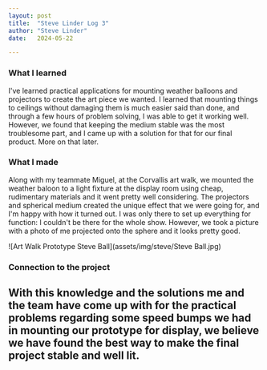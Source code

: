 ```yaml
---
layout: post
title:  "Steve Linder Log 3"
author: "Steve Linder"
date:   2024-05-22

---
```


### What I learned
I've learned practical applications for mounting weather balloons and projectors to create the art piece we wanted. I learned that mounting things to ceilings without damaging them is much easier said than done, and through a few hours of problem solving, I was able to get it working well. However, we found that keeping the medium stable was the most troublesome part, and I came up with a solution for that for our final product. More on that later.

### What I made
Along with my teammate Miguel, at the Corvallis art walk, we mounted the weather baloon to a light fixture at the display room using cheap, rudimentary materials and it went pretty well considering. The projectors and spherical medium created the unique effect that we were going for, and I'm happy with how it turned out. I was only there to set up everything for function: I couldn't be there for the whole show. However, we took a picture with a photo of me projected onto the sphere and it looks pretty good.

![Art Walk Prototype Steve Ball](assets/img/steve/Steve Ball.jpg)

### Connection to the project
With this knowledge and the solutions me and the team have come up with for the practical problems regarding some speed bumps we had in mounting our prototype for display, we believe we have found the best way to make the final project stable and well lit.
---
